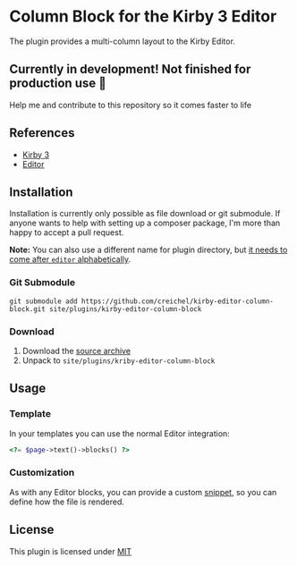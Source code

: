 # Column Block for the Kirby 3 Editor

The plugin provides a multi-column layout to the Kirby Editor.

## Currently in development! Not finished for production use 😬
Help me and contribute to this repository so it comes faster to life

## References

- [Kirby 3](https://getkirby.com/)
- [Editor](https://github.com/getkirby/editor)

## Installation

Installation is currently only possible as file download or git submodule.
If anyone wants to help with setting up a composer package, I'm more than happy to accept a pull request.

**Note:** You can also use a different name for plugin directory, but [it needs to come after `editor` alphabetically](https://github.com/getkirby/editor/issues/238).

### Git Submodule

```
git submodule add https://github.com/creichel/kirby-editor-column-block.git site/plugins/kirby-editor-column-block
```

### Download

1. Download the [source archive](https://github.com/creichel/kirby-editor-column-block/archive/master.zip)
2. Unpack to `site/plugins/kriby-editor-column-block`

## Usage

### Template

In your templates you can use the normal Editor integration:

```php
<?= $page->text()->blocks() ?>
```

### Customization

As with any Editor blocks, you can provide a custom [snippet](https://getkirby.com/docs/guide/templates/snippets), so you can define how the file is rendered.

## License

This plugin is licensed under [MIT](LICENSE.md)

